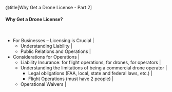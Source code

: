 <div class="slide-bg-style-left"></div><div class="slide-bg-style-right"></div>

@title[Why Get a Drone License - Part 2]

#### Why Get a Drone License?
<br>

- For Businesses – Licensing is Crucial                                       |
  - Understanding Liability                                                   |
  - Public Relations and Operations                                           |
- Considerations for Operations                                               |
  - Liability Insurance: for flight operations, for drones, for operators     |
  - Understanding the limitations of being a commercial drone operator        |
    - Legal obligations (FAA, local, state and federal laws, etc.)            |
    - Flight Operations (must have 2 people)                                  |
  - Operational Waivers                                                       |
